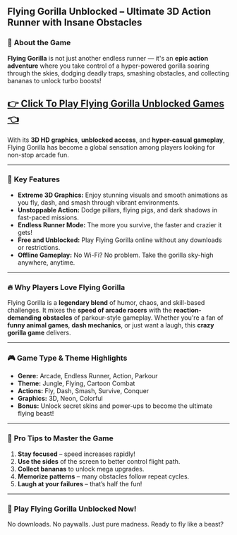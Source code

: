 ## **Flying Gorilla Unblocked – Ultimate 3D Action Runner with Insane Obstacles**

### 🦍 **About the Game**

**Flying Gorilla** is not just another endless runner — it's an **epic action adventure** where you take control of a hyper-powered gorilla soaring through the skies, dodging deadly traps, smashing obstacles, and collecting bananas to unlock turbo boosts!

## <a href="https://1kb.link/wLkjmS">👉 Click To Play Flying Gorilla Unblocked Games 👈</a>

With its **3D HD graphics**, **unblocked access**, and **hyper-casual gameplay**, Flying Gorilla has become a global sensation among players looking for non-stop arcade fun.

---

### 🚀 **Key Features**

* **Extreme 3D Graphics:** Enjoy stunning visuals and smooth animations as you fly, dash, and smash through vibrant environments.
* **Unstoppable Action:** Dodge pillars, flying pigs, and dark shadows in fast-paced missions.
* **Endless Runner Mode:** The more you survive, the faster and crazier it gets!
* **Free and Unblocked:** Play Flying Gorilla online without any downloads or restrictions.
* **Offline Gameplay:** No Wi-Fi? No problem. Take the gorilla sky-high anywhere, anytime.

---

### 🔥 **Why Players Love Flying Gorilla**

Flying Gorilla is a **legendary blend** of humor, chaos, and skill-based challenges. It mixes the **speed of arcade racers** with the **reaction-demanding obstacles** of parkour-style gameplay. Whether you're a fan of **funny animal games**, **dash mechanics**, or just want a laugh, this **crazy gorilla game** delivers.

---

### 🎮 **Game Type & Theme Highlights**

* **Genre:** Arcade, Endless Runner, Action, Parkour
* **Theme:** Jungle, Flying, Cartoon Combat
* **Actions:** Fly, Dash, Smash, Survive, Conquer
* **Graphics:** 3D, Neon, Colorful
* **Bonus:** Unlock secret skins and power-ups to become the ultimate flying beast!

---

### 🧠 **Pro Tips to Master the Game**

1. **Stay focused** – speed increases rapidly!
2. **Use the sides** of the screen to better control flight path.
3. **Collect bananas** to unlock mega upgrades.
4. **Memorize patterns** – many obstacles follow repeat cycles.
5. **Laugh at your failures** – that’s half the fun!

---

### 🔗 **Play Flying Gorilla Unblocked Now!**

No downloads. No paywalls. Just pure madness.
Ready to fly like a beast?
